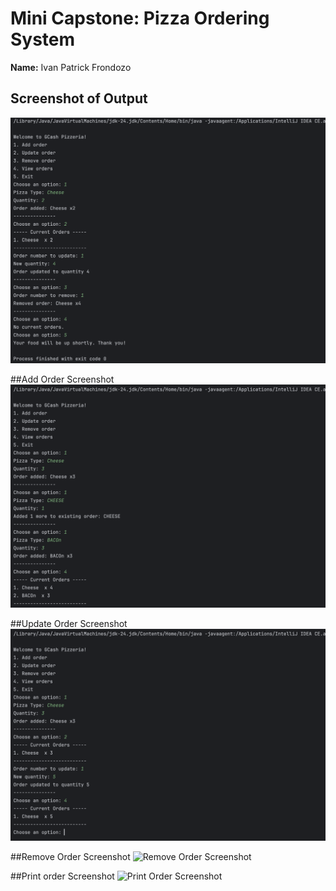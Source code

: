 # Mini Capstone: Pizza Ordering System
**Name:** Ivan Patrick Frondozo

## Screenshot of Output
![Output Screenshot](images/Screenshot-Output.png)

##Add Order Screenshot
![Add Order Screenshot](images/Screenshot-addOrder.png)

##Update Order Screenshot
![Update Order Screenshot](images/Screenshot-updateOrder.png)

##Remove Order Screenshot
![Remove Order Screenshot](image/Screenshot-removeOrder.png)

##Print order Screenshot
![Print Order Screenshot](image/Screenshot-printOrder.png)
